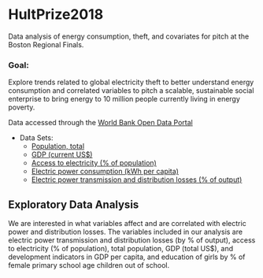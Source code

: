 # HultPrize2018
Data analysis of energy consumption, theft, and covariates for pitch at the Boston Regional Finals.

### Goal: 
Explore trends related to global electricity theft to better understand energy consumption and correlated variables to pitch a scalable, sustainable social enterprise to bring energy to 10 million people currently living in energy poverty. 

Data accessed through the [World Bank Open Data Portal](https://data.worldbank.org)
* Data Sets:
  + [Population, total](https://data.worldbank.org/indicator/SP.POP.TOTL)
  + [GDP (current US$)](https://data.worldbank.org/indicator/NY.GDP.MKTP.CD)
  + [Access to electricity (% of population)](https://data.worldbank.org/indicator/EG.ELC.ACCS.ZS)
  + [Electric power consumption (kWh per capita)](https://data.worldbank.org/indicator/EG.USE.ELEC.KH.PC)
  + [Electric power transmission and distribution losses (% of output)](https://data.worldbank.org/indicator/EG.ELC.LOSS.ZS)
  
## Exploratory Data Analysis

We are interested in what variables affect and are correlated with electric power and distribution losses. The variables included in our analysis are electric power transmission and distribution losses (by % of output), access to electricity (% of population), total population, GDP (total US$), and development indicators in GDP per capita, and education of girls by % of female primary school age children out of school.










